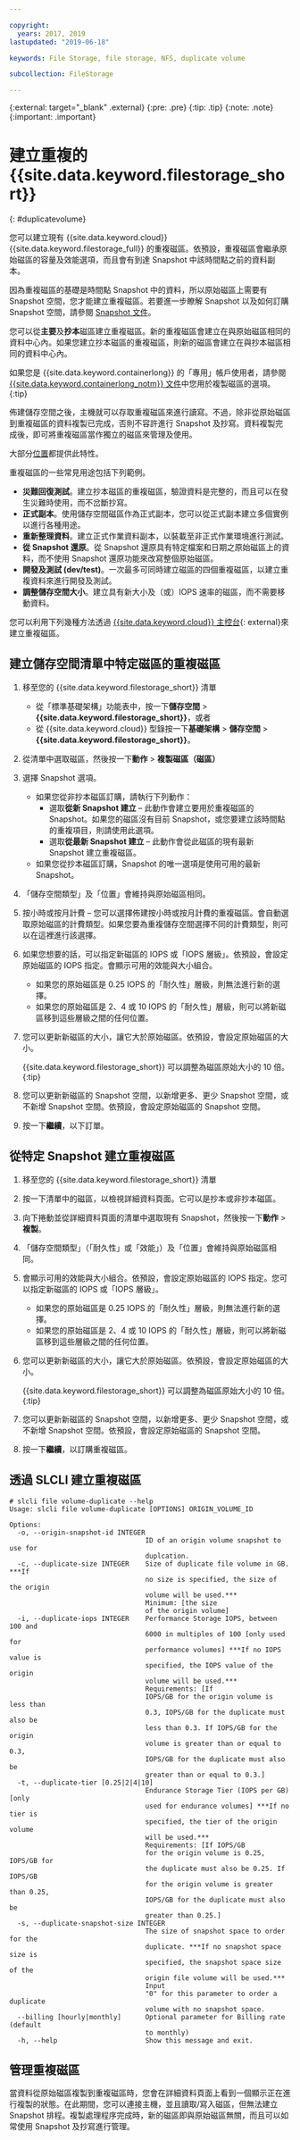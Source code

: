 ```yaml
---

copyright:
  years: 2017, 2019
lastupdated: "2019-06-18"

keywords: File Storage, file storage, NFS, duplicate volume

subcollection: FileStorage

---
```

{:external: target="_blank" .external}
{:pre: .pre}
{:tip: .tip}
{:note: .note}
{:important: .important}

# 建立重複的 {{site.data.keyword.filestorage_short}}
{: #duplicatevolume}

您可以建立現有 {{site.data.keyword.cloud}} {{site.data.keyword.filestorage_full}} 的重複磁區。依預設，重複磁區會繼承原始磁區的容量及效能選項，而且會有到達 Snapshot 中該時間點之前的資料副本。   

因為重複磁區的基礎是時間點 Snapshot 中的資料，所以原始磁區上需要有 Snapshot 空間，您才能建立重複磁區。若要進一步瞭解 Snapshot 以及如何訂購 Snapshot 空間，請參閱 [Snapshot 文件](/docs/infrastructure/FileStorage?topic=FileStorage-snapshots)。  

您可以從**主要**及**抄本**磁區建立重複磁區。新的重複磁區會建立在與原始磁區相同的資料中心內。如果您建立抄本磁區的重複磁區，則新的磁區會建立在與抄本磁區相同的資料中心內。

如果您是 {{site.data.keyword.containerlong}} 的「專用」帳戶使用者，請參閱 [{{site.data.keyword.containerlong_notm}} 文件](/docs/containers?topic=containers-file_storage#file_backup_restore)中您用於複製磁區的選項。
{:tip}

佈建儲存空間之後，主機就可以存取重複磁區來進行讀寫。不過，除非從原始磁區到重複磁區的資料複製已完成，否則不容許進行 Snapshot 及抄寫。資料複製完成後，即可將重複磁區當作獨立的磁區來管理及使用。

大部分[位置](/docs/infrastructure/FileStorage?topic=FileStorage-selectDC)都提供此特性。

重複磁區的一些常見用途包括下列範例。
- **災難回復測試**。建立抄本磁區的重複磁區，驗證資料是完整的，而且可以在發生災難時使用，而不岔斷抄寫。
- **正式副本**。使用儲存空間磁區作為正式副本，您可以從正式副本建立多個實例以進行各種用途。
- **重新整理資料**。建立正式作業資料副本，以裝載至非正式作業環境進行測試。
- **從 Snapshot 還原**。從 Snapshot 還原具有特定檔案和日期之原始磁區上的資料，而不使用 Snapshot 還原功能來改寫整個原始磁區。
- **開發及測試 (dev/test)**。一次最多可同時建立磁區的四個重複磁區，以建立重複資料來進行開發及測試。
- **調整儲存空間大小**。建立具有新大小及（或）IOPS 速率的磁區，而不需要移動資料。  

您可以利用下列幾種方法透過 [{{site.data.keyword.cloud}} 主控台](https://{DomainName}/){: external}來建立重複磁區。


## 建立儲存空間清單中特定磁區的重複磁區

1. 移至您的 {{site.data.keyword.filestorage_short}} 清單
    - 從「標準基礎架構」功能表中，按一下**儲存空間** > **{{site.data.keyword.filestorage_short}}**，或者
    - 從 {{site.data.keyword.cloud}} 型錄按一下**基礎架構** > **儲存空間** > **{{site.data.keyword.filestorage_short}}**。
2. 從清單中選取磁區，然後按一下**動作** > **複製磁區（磁區）**
3. 選擇 Snapshot 選項。
    - 如果您從非抄本磁區訂購，請執行下列動作：
      - 選取**從新 Snapshot 建立** – 此動作會建立要用於重複磁區的 Snapshot。如果您的磁區沒有目前 Snapshot，或您要建立該時間點的重複項目，則請使用此選項。
      - 選取**從最新 Snapshot 建立** – 此動作會從此磁區的現有最新 Snapshot 建立重複磁區。
    - 如果您從抄本磁區訂購，Snapshot 的唯一選項是使用可用的最新 Snapshot。
4. 「儲存空間類型」及「位置」會維持與原始磁區相同。
5. 按小時或按月計費 – 您可以選擇佈建按小時或按月計費的重複磁區。會自動選取原始磁區的計費類型。如果您要為重複儲存空間選擇不同的計費類型，則可以在這裡進行該選擇。
5. 如果您想要的話，可以指定新磁區的 IOPS 或「IOPS 層級」。依預設，會設定原始磁區的 IOPS 指定。會顯示可用的效能與大小組合。
    - 如果您的原始磁區是 0.25 IOPS 的「耐久性」層級，則無法進行新的選擇。
    - 如果您的原始磁區是 2、4 或 10 IOPS 的「耐久性」層級，則可以將新磁區移到這些層級之間的任何位置。
6. 您可以更新新磁區的大小，讓它大於原始磁區。依預設，會設定原始磁區的大小。

   {{site.data.keyword.filestorage_short}} 可以調整為磁區原始大小的 10 倍。
   {:tip}
7. 您可以更新新磁區的 Snapshot 空間，以新增更多、更少 Snapshot 空間，或不新增 Snapshot 空間。依預設，會設定原始磁區的 Snapshot 空間。
8. 按一下**繼續**，以下訂單。


## 從特定 Snapshot 建立重複磁區

1. 移至您的 {{site.data.keyword.filestorage_short}} 清單
2. 按一下清單中的磁區，以檢視詳細資料頁面。它可以是抄本或非抄本磁區。
3. 向下捲動並從詳細資料頁面的清單中選取現有 Snapshot，然後按一下**動作** > **複製**。   
4. 「儲存空間類型」（「耐久性」或「效能」）及「位置」會維持與原始磁區相同。
5. 會顯示可用的效能與大小組合。依預設，會設定原始磁區的 IOPS 指定。您可以指定新磁區的 IOPS 或「IOPS 層級」。
    - 如果您的原始磁區是 0.25 IOPS 的「耐久性」層級，則無法進行新的選擇。
    - 如果您的原始磁區是 2、4 或 10 IOPS 的「耐久性」層級，則可以將新磁區移到這些層級之間的任何位置。
6. 您可以更新新磁區的大小，讓它大於原始磁區。依預設，會設定原始磁區的大小。

   {{site.data.keyword.filestorage_short}} 可以調整為磁區原始大小的 10 倍。
   {:tip}
7. 您可以更新新磁區的 Snapshot 空間，以新增更多、更少 Snapshot 空間，或不新增 Snapshot 空間。依預設，會設定原始磁區的 Snapshot 空間。
8. 按一下**繼續**，以訂購重複磁區。

## 透過 SLCLI 建立重複磁區
```
# slcli file volume-duplicate --help
Usage: slcli file volume-duplicate [OPTIONS] ORIGIN_VOLUME_ID

Options:
  -o, --origin-snapshot-id INTEGER
                                  ID of an origin volume snapshot to use for
                                  duplcation.
  -c, --duplicate-size INTEGER    Size of duplicate file volume in GB. ***If
                                  no size is specified, the size of the origin
                                  volume will be used.***
                                  Minimum: [the size
                                  of the origin volume]
  -i, --duplicate-iops INTEGER    Performance Storage IOPS, between 100 and
                                  6000 in multiples of 100 [only used for
                                  performance volumes] ***If no IOPS value is
                                  specified, the IOPS value of the origin
                                  volume will be used.***
                                  Requirements: [If
                                  IOPS/GB for the origin volume is less than
                                  0.3, IOPS/GB for the duplicate must also be
                                  less than 0.3. If IOPS/GB for the origin
                                  volume is greater than or equal to 0.3,
                                  IOPS/GB for the duplicate must also be
                                  greater than or equal to 0.3.]
  -t, --duplicate-tier [0.25|2|4|10]
                                  Endurance Storage Tier (IOPS per GB) [only
                                  used for endurance volumes] ***If no tier is
                                  specified, the tier of the origin volume
                                  will be used.***
                                  Requirements: [If IOPS/GB
                                  for the origin volume is 0.25, IOPS/GB for
                                  the duplicate must also be 0.25. If IOPS/GB
                                  for the origin volume is greater than 0.25,
                                  IOPS/GB for the duplicate must also be
                                  greater than 0.25.]
  -s, --duplicate-snapshot-size INTEGER
                                  The size of snapshot space to order for the
                                  duplicate. ***If no snapshot space size is
                                  specified, the snapshot space size of the
                                  origin file volume will be used.***
                                  Input
                                  "0" for this parameter to order a duplicate
                                  volume with no snapshot space.
  --billing [hourly|monthly]      Optional parameter for Billing rate (default
                                  to monthly)
  -h, --help                      Show this message and exit.
```

## 管理重複磁區

當資料從原始磁區複製到重複磁區時，您會在詳細資料頁面上看到一個顯示正在進行複製的狀態。在此期間，您可以連接主機，並且讀取/寫入磁區，但無法建立 Snapshot 排程。複製處理程序完成時，新的磁區即與原始磁區無關，而且可以如常使用 Snapshot 及抄寫進行管理。
